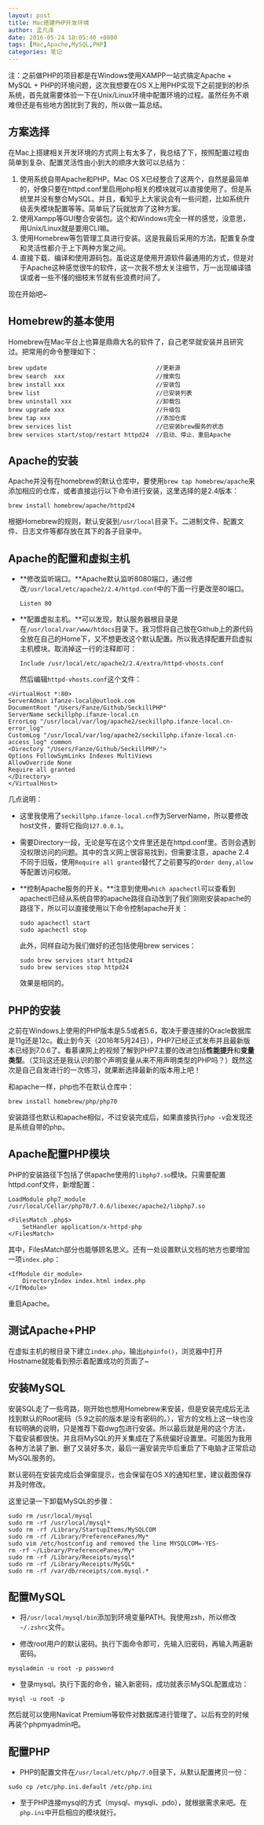 ```yaml
---
layout: post
title: Mac搭建PHP开发环境
author: 孟凡泽
date: 2016-05-24 18:05:40 +0800
tags: [Mac,Apache,MySQL,PHP]
categories: 笔记
---
```



注：之前做PHP的项目都是在Windows使用XAMPP一站式搞定Apache + MySQL + PHP的环境问题，这次我想要在OS X上用PHP实现下之前提到的秒杀系统，首先就需要体验一下在Unix/Linux环境中配置环境的过程。虽然任务不艰难但还是有些地方困扰到了我的，所以做一篇总结。

## 方案选择

在Mac上搭建相关开发环境的方式网上有太多了，我总结了下，按照配置过程由简单到复杂、配置灵活性由小到大的顺序大致可以总结为：

1. 使用系统自带Apache和PHP。Mac OS X已经整合了这两个，自然是最简单的，好像只要在httpd.conf里启用php相关的模块就可以直接使用了。但是系统里并没有整合MySQL。并且，看知乎上大家说会有一些问题，比如系统升级丢失模块配置等等。简单玩了玩就放弃了这种方案。
2. 使用Xampp等GUI整合安装包。这个和Windows完全一样的感觉，没意思，用Unix/Linux就是要用CLI嘛。
3. 使用Homebrew等包管理工具进行安装。这是我最后采用的方法。配置复杂度和灵活性都介于上下两种方案之间。
4. 直接下载、编译和使用源码包。虽说这是使用开源软件最通用的方式，但是对于Apache这种感觉很牛的软件，这一次我不想太关注细节，万一出现编译错误或者一些不懂的细枝末节就有些浪费时间了。

现在开始吧~

## Homebrew的基本使用

Homebrew在Mac平台上也算是鼎鼎大名的软件了，自己老早就安装并且研究过。把常用的命令整理如下：

```
brew update                               //更新源
brew search  xxx                          //搜索包
brew install xxx                          //安装包
brew list                                 //已安装列表
brew uninstall xxx                        //卸载包
brew upgrade xxx                          //升级包
brew tap xxx                              //添加仓库
brew services list                        //已安装brew服务的状态
brew services start/stop/restart httpd24  //启动、停止、重启Apache
```

## Apache的安装

Apache并没有在homebrew的默认仓库中，要使用`brew tap homebrew/apache`来添加相应的仓库，或者直接运行以下命令进行安装，这里选择的是2.4版本：

```
brew install homebrew/apache/httpd24
```

根据Homebrew的规则，默认安装到`/usr/local`目录下。二进制文件、配置文件、日志文件等都存放在其下的各子目录中。

## Apache的配置和虚拟主机

- **修改监听端口。**Apache默认监听8080端口，通过修改`/usr/local/etc/apache2/2.4/httpd.conf`中的下面一行更改至80端口。

    ```
    Listen 80
    ```

- **配置虚拟主机。**可以发现，默认服务器根目录是在`/usr/local/var/www/htdocs`目录下。我习惯将自己放在Github上的源代码全放在自己的Home下，又不想更改这个默认配置。所以我选择配置开启虚拟主机模块。取消掉这一行的注释即可：

    ```
    Include /usr/local/etc/apache2/2.4/extra/httpd-vhosts.conf
    ```

    然后编辑`httpd-vhosts.conf`这个文件：

```
<VirtualHost *:80>
ServerAdmin ifanze-local@outlook.com
DocumentRoot "/Users/Fanze/Github/SeckillPHP"
ServerName seckillphp.ifanze-local.cn
ErrorLog "/usr/local/var/log/apache2/seckillphp.ifanze-local.cn-error_log"
CustomLog "/usr/local/var/log/apache2/seckillphp.ifanze-local.cn-access_log" common
<Directory "/Users/Fanze/Github/SeckillPHP/">
Options FollowSymLinks Indexes MultiViews
AllowOverride None
Require all granted
</Directory>
</VirtualHost>
```
   
   几点说明：
   
   - 这里我使用了`seckillphp.ifanze-local.cn`作为ServerName，所以要修改host文件，要将它指向`127.0.0.1`。
   - 需要Directory一段，无论是写在这个文件里还是在httpd.conf里。否则会遇到没权限访问的问题。其中的含义网上很容易找到，但需要注意，apache 2.4不同于旧版，使用`Require all granted`替代了之前要写的`Order deny,allow`等配置访问权限。
    
- **控制Apache服务的开关。**注意到使用`which apachectl`可以查看到apachectl已经从系统自带的apache路径自动改到了我们刚刚安装apache的路径下，所以可以直接使用以下命令控制apache开关：
   
    ```
    sudo apachectl start
    sudo apachectl stop
    ```
   此外，同样自动为我们做好的还包括使用brew services：
   
    ```
    sudo brew services start httpd24
    sudo brew services stop httpd24
    ```

   效果是相同的。

## PHP的安装

之前在Windows上使用的PHP版本是5.5或者5.6，取决于要连接的Oracle数据库是11g还是12c。截止到今天（2016年5月24日），PHP7已经正式发布并且最新版本已经到7.0.6了。看慕课网上的视频了解到PHP7主要的改进包括**性能提升**和**变量类型**。（艾玛这还是我认识的那个声明变量从来不用声明类型的PHP吗？）既然这次是自己自发进行的一次练习，就果断选择最新的版本用上吧！

和apache一样，php也不在默认仓库中：

```
brew install homebrew/php/php70
```

安装路径也默认和apache相似，不过安装完成后，如果直接执行`php -v`会发现还是系统自带的php。

## Apache配置PHP模块

PHP的安装路径下包括了供apache使用的`libphp7.so`模块。只需要配置httpd.conf文件，新增配置：

```
LoadModule php7_module /usr/local/Cellar/php70/7.0.6/libexec/apache2/libphp7.so

<FilesMatch .php$>
    SetHandler application/x-httpd-php
</FilesMatch>
```

其中，FilesMatch部分也能够顾名思义。还有一处设置默认文档的地方也要增加一项`index.php`：

```
<IfModule dir_module>
    DirectoryIndex index.html index.php
</IfModule>
```

重启Apache。

## 测试Apache+PHP

在虚拟主机的根目录下建立`index.php`，输出`phpinfo()`，浏览器中打开Hostname就能看到预示着配置成功的页面了~

## 安装MySQL

安装SQL走了一些弯路，刚开始也想用Homebrew来安装，但是安装完成后无法找到默认的Root密码（5.9之前的版本是没有密码的。），官方的文档上这一块也没有较明确的说明，只是推荐下载dwg包进行安装。所以最后就是用的这个方法，下载安装都很快。并且将MySQL的开关集成在了系统偏好设置里。可能因为我用各种方法装了删、删了又装好多次，最后一遍安装完毕后重启了下电脑才正常启动MySQL服务的。

默认密码在安装完成后会弹窗提示，也会保留在OS X的通知栏里，建议截图保存并及时修改。

这里记录一下卸载MySQL的步骤：

```
sudo rm /usr/local/mysql
sudo rm -rf /usr/local/mysql*
sudo rm -rf /Library/StartupItems/MySQLCOM
sudo rm -rf /Library/PreferencePanes/My*
sudo vim /etc/hostconfig and removed the line MYSQLCOM=-YES-
rm -rf ~/Library/PreferencePanes/My*
sudo rm -rf /Library/Receipts/mysql*
sudo rm -rf /Library/Receipts/MySQL*
sudo rm -rf /var/db/receipts/com.mysql.*
```

## 配置MySQL

- 将`/usr/local/mysql/bin`添加到环境变量PATH。我使用zsh，所以修改`~/.zshrc`文件。

- 修改root用户的默认密码。执行下面命令即可，先输入旧密码，再输入两遍新密码。

```
mysqladmin -u root -p password
```

- 登录mysql。执行下面的命令，输入新密码，成功就表示MySQL配置成功：

```
mysql -u root -p
```

然后就可以使用Navicat Premium等软件对数据库进行管理了。以后有空的时候再装个phpmyadmin吧。

## 配置PHP

- PHP的配置文件在`/usr/local/etc/php/7.0`目录下，从默认配置拷贝一份：

```
sudo cp /etc/php.ini.default /etc/php.ini
```

- 至于PHP连接mysql的方式（mysql、mysqli、pdo），就根据需求来吧。在`php.ini`中开启相应的模块就行。


